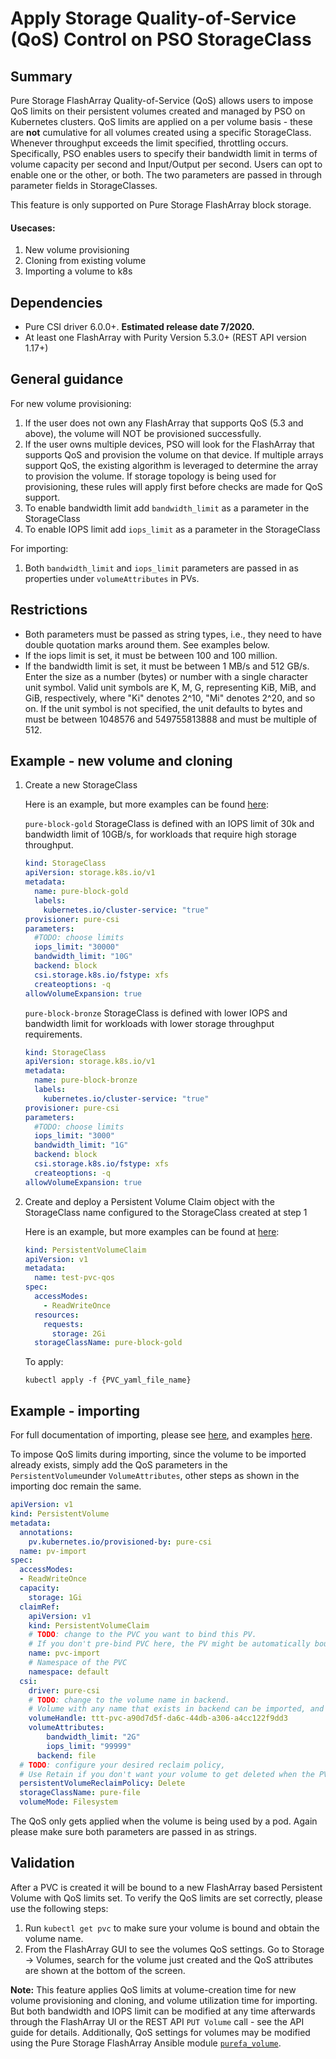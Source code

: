 
# Apply Storage Quality-of-Service (QoS) Control on PSO StorageClass

## Summary
Pure Storage FlashArray Quality-of-Service (QoS) allows users to impose QoS limits on their persistent volumes created and managed by PSO on Kubernetes clusters. QoS limits are applied on a per volume basis - these are **not** cumulative for all volumes created using a specific StorageClass. Whenever throughput exceeds the limit specified, throttling occurs. Specifically, PSO enables users to specify their bandwidth limit in terms of volume capacity per second and Input/Output per second. Users can opt to enable one or the other, or both. The two parameters are passed in through parameter fields in StorageClasses. 

This feature is only supported on Pure Storage FlashArray block storage.

#### Usecases:
1. New volume provisioning
2. Cloning from existing volume
3. Importing a volume to k8s

## Dependencies
* Pure CSI driver 6.0.0+. **Estimated release date 7/2020.**
* At least one FlashArray with Purity Version 5.3.0+ (REST API version 1.17+)

## General guidance
For new volume provisioning:
1. If the user does not own any FlashArray that supports QoS (5.3 and above), the volume will NOT be provisioned successfully. 
2. If the user owns multiple devices, PSO will look for the FlashArray that supports QoS and provision the volume on that device. If multiple arrays support QoS, the existing algorithm is leveraged to determine the array to provision the volume. If storage topology is being used for provisioning, these rules will apply first before checks are made for QoS support.
3. To enable bandwidth limit add `bandwidth_limit` as a parameter in the StorageClass
4. To enable IOPS limit add `iops_limit` as a parameter in the StorageClass

For importing:	
1. Both `bandwidth_limit` and `iops_limit` parameters are passed in as properties under `volumeAttributes` in PVs. 

## Restrictions
* Both parameters must be passed as string types, i.e., they need to have double quotation marks around them. See examples below.
* If the iops limit is set, it must be between 100 and 100 million. 
* If the bandwidth limit is set, it must be between 1 MB/s and 512 GB/s. Enter the size as a number (bytes) or number with a single character unit symbol. Valid unit symbols are K, M, G, representing KiB, MiB, and GiB, respectively, where "Ki" denotes 2^10, "Mi" denotes 2^20, and so on. If the unit symbol is not specified, the unit defaults to bytes and must be between 1048576 and 549755813888 and must be multiple of 512. 


## Example - new volume and cloning
1. Create a new StorageClass

    Here is an example, but more examples can be found [here](../pure-csi/templates):
    
    `pure-block-gold` StorageClass is defined with an IOPS limit of 30k and bandwidth limit of 10GB/s, for workloads that require high storage throughput.
    
    ```yaml
    kind: StorageClass
    apiVersion: storage.k8s.io/v1
    metadata:
      name: pure-block-gold
      labels:
        kubernetes.io/cluster-service: "true"
    provisioner: pure-csi
    parameters:
      #TODO: choose limits
      iops_limit: "30000"
      bandwidth_limit: "10G"
      backend: block
      csi.storage.k8s.io/fstype: xfs
      createoptions: -q
    allowVolumeExpansion: true
    ```
    
    `pure-block-bronze` StorageClass is defined with lower IOPS and bandwidth limit for workloads with lower storage throughput requirements.
    
    ```yaml
    kind: StorageClass
    apiVersion: storage.k8s.io/v1
    metadata:
      name: pure-block-bronze
      labels:
        kubernetes.io/cluster-service: "true"
    provisioner: pure-csi
    parameters:
      #TODO: choose limits
      iops_limit: "3000"
      bandwidth_limit: "1G"
      backend: block
      csi.storage.k8s.io/fstype: xfs
      createoptions: -q
    allowVolumeExpansion: true
    ```

2. Create and deploy a Persistent Volume Claim object with the StorageClass name configured to the StorageClass created at step 1

   Here is an example, but more examples can be found at [here](./examples):

    ```yaml
    kind: PersistentVolumeClaim
    apiVersion: v1
    metadata:
      name: test-pvc-qos
    spec:
      accessModes:
        - ReadWriteOnce
      resources:
        requests:
          storage: 2Gi
      storageClassName: pure-block-gold
    ```

    To apply:
    
    ```
    kubectl apply -f {PVC_yaml_file_name}
    ```
## Example - importing
For full documentation of importing, please see [here](/docs/csi-volume-import.md), and examples [here](./examples/volumeimport).

To impose QoS limits during importing, since the volume to be imported already exists, simply add the QoS parameters in the `PersistentVolume`under `VolumeAttributes`, other steps as shown in the importing doc remain the same. 
```yaml
apiVersion: v1
kind: PersistentVolume
metadata:
  annotations:
    pv.kubernetes.io/provisioned-by: pure-csi
  name: pv-import
spec:
  accessModes:
  - ReadWriteOnce
  capacity:
    storage: 1Gi
  claimRef:
    apiVersion: v1
    kind: PersistentVolumeClaim
    # TODO: change to the PVC you want to bind this PV.
    # If you don't pre-bind PVC here, the PV might be automatically bound to a PVC by scheduler.
    name: pvc-import
    # Namespace of the PVC
    namespace: default
  csi:
    driver: pure-csi
    # TODO: change to the volume name in backend.
    # Volume with any name that exists in backend can be imported, and will not be renamed.
    volumeHandle: ttt-pvc-a90d7d5f-da6c-44db-a306-a4cc122f9dd3
    volumeAttributes:
        bandwidth_limit: "2G"
        iops_limit: "99999"
      backend: file
  # TODO: configure your desired reclaim policy,
  # Use Retain if you don't want your volume to get deleted when the PV is deleted.
  persistentVolumeReclaimPolicy: Delete
  storageClassName: pure-file
  volumeMode: Filesystem
```
The QoS only gets applied when the volume is being used by a pod. Again please make sure both parameters are passed in as strings. 
## Validation

After a PVC is created it will be bound to a new FlashArray based Persistent Volume with QoS limits set. To verify the QoS limits are set correctly, please use the following steps:
    
   1. Run `kubectl get pvc` to make sure your volume is bound and obtain the volume name.
   2. From the FlashArray GUI to see the volumes QoS settings.
      Go to Storage -> Volumes, search for the volume just created and the QoS attributes are shown at the bottom of the screen. 
    
   **Note:** This feature applies QoS limits at volume-creation time for new volume provisioning and cloning, and volume utilization time for importing. But both bandwidth and IOPS limit can be modified at any time afterwards through the FlashArray UI or the REST API `PUT Volume` call - see the API guide for details.
   Additionally, QoS settings for volumes may be modified using the Pure Storage FlashArray Ansible module [`purefa_volume`](https://github.com/Pure-Storage-Ansible/FlashArray-Collection/blob/master/collections/ansible_collections/purestorage/flasharray/plugins/modules/purefa_volume.py).
